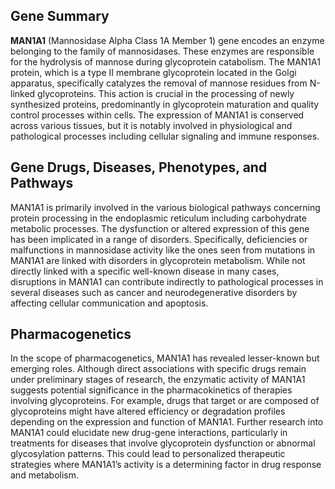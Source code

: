 ## Gene Summary
**MAN1A1** (Mannosidase Alpha Class 1A Member 1) gene encodes an enzyme belonging to the family of mannosidases. These enzymes are responsible for the hydrolysis of mannose during glycoprotein catabolism. The MAN1A1 protein, which is a type II membrane glycoprotein located in the Golgi apparatus, specifically catalyzes the removal of mannose residues from N-linked glycoproteins. This action is crucial in the processing of newly synthesized proteins, predominantly in glycoprotein maturation and quality control processes within cells. The expression of MAN1A1 is conserved across various tissues, but it is notably involved in physiological and pathological processes including cellular signaling and immune responses.

## Gene Drugs, Diseases, Phenotypes, and Pathways
MAN1A1 is primarily involved in the various biological pathways concerning protein processing in the endoplasmic reticulum including carbohydrate metabolic processes. The dysfunction or altered expression of this gene has been implicated in a range of disorders. Specifically, deficiencies or malfunctions in mannosidase activity like the ones seen from mutations in MAN1A1 are linked with disorders in glycoprotein metabolism. While not directly linked with a specific well-known disease in many cases, disruptions in MAN1A1 can contribute indirectly to pathological processes in several diseases such as cancer and neurodegenerative disorders by affecting cellular communication and apoptosis.

## Pharmacogenetics
In the scope of pharmacogenetics, MAN1A1 has revealed lesser-known but emerging roles. Although direct associations with specific drugs remain under preliminary stages of research, the enzymatic activity of MAN1A1 suggests potential significance in the pharmacokinetics of therapies involving glycoproteins. For example, drugs that target or are composed of glycoproteins might have altered efficiency or degradation profiles depending on the expression and function of MAN1A1. Further research into MAN1A1 could elucidate new drug-gene interactions, particularly in treatments for diseases that involve glycoprotein dysfunction or abnormal glycosylation patterns. This could lead to personalized therapeutic strategies where MAN1A1’s activity is a determining factor in drug response and metabolism.